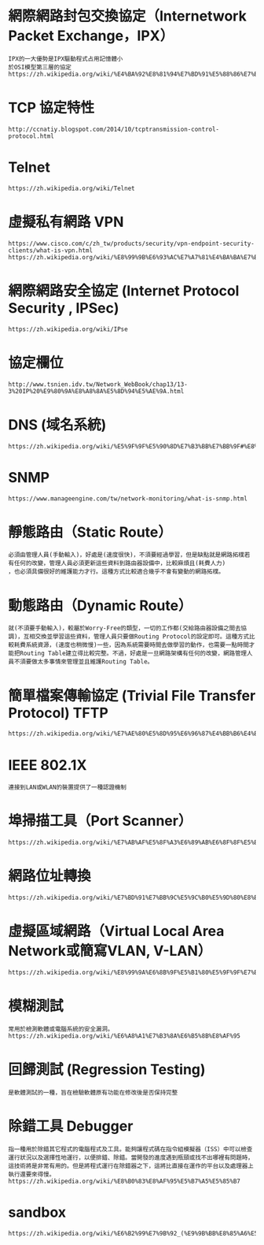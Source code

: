 # 網際網路封包交換協定（Internetwork Packet Exchange，IPX）
~~~
IPX的一大優勢是IPX驅動程式占用記憶體小
於OSI模型第三層的協定
https://zh.wikipedia.org/wiki/%E4%BA%92%E8%81%94%E7%BD%91%E5%88%86%E7%BB%84%E4%BA%A4%E6%8D%A2%E5%8D%8F%E8%AE%AE
~~~
# TCP 協定特性
~~~
http://ccnatiy.blogspot.com/2014/10/tcptransmission-control-protocol.html
~~~ 
# Telnet
~~~
https://zh.wikipedia.org/wiki/Telnet
~~~
# 虛擬私有網路 VPN
~~~
https://www.cisco.com/c/zh_tw/products/security/vpn-endpoint-security-clients/what-is-vpn.html
https://zh.wikipedia.org/wiki/%E8%99%9B%E6%93%AC%E7%A7%81%E4%BA%BA%E7%B6%B2%E8%B7%AF
~~~
# 網際網路安全協定 (Internet Protocol Security , IPSec)
~~~
https://zh.wikipedia.org/wiki/IPse
~~~
# 協定欄位 
~~~
http://www.tsnien.idv.tw/Network_WebBook/chap13/13-3%20IP%20%E9%80%9A%E8%A8%8A%E5%8D%94%E5%AE%9A.html
~~~
# DNS (域名系統)
~~~
https://zh.wikipedia.org/wiki/%E5%9F%9F%E5%90%8D%E7%B3%BB%E7%BB%9F#%E8%AE%B0%E5%BD%95%E7%B1%BB%E5%9E%8B
~~~
# SNMP 
~~~
https://www.manageengine.com/tw/network-monitoring/what-is-snmp.html
~~~
# 靜態路由（Static Route）
~~~
必須由管理人員(手動輸入)，好處是(速度很快)，不須要經過學習，但是缺點就是網路拓樸若有任何的改變，管理人員必須更新這些資料到路由器設備中，比較麻煩且(耗費人力)
，也必須具備很好的維護能力才行。這種方式比較適合幾乎不會有變動的網路拓樸。
~~~
# 動態路由（Dynamic Route）
~~~
就(不須要手動輸入)，較屬於Worry-Free的類型，一切的工作都(交給路由器設備之間去協調)，互相交換並學習這些資料，管理人員只要做Routing Protocol的設定即可。這種方式比較耗費系統資源，(速度也稍微慢)一些，因為系統需要時間去做學習的動作，也需要一點時間才能把Routing Table建立得比較完整。不過，好處是一旦網路架構有任何的改變，網路管理人員不須要做太多事情來管理並且維護Routing Table。
~~~
# 簡單檔案傳輸協定 (Trivial File Transfer Protocol) TFTP
~~~
https://zh.wikipedia.org/wiki/%E7%AE%80%E5%8D%95%E6%96%87%E4%BB%B6%E4%BC%A0%E8%BE%93%E5%8D%8F%E8%AE%AE
~~~
# IEEE 802.1X
~~~
連接到LAN或WLAN的裝置提供了一種認證機制
~~~
# 埠掃描工具（Port Scanner）
~~~
https://zh.wikipedia.org/wiki/%E7%AB%AF%E5%8F%A3%E6%89%AB%E6%8F%8F%E5%B7%A5%E5%85%B7
~~~
# 網路位址轉換 
~~~ 
https://zh.wikipedia.org/wiki/%E7%BD%91%E7%BB%9C%E5%9C%B0%E5%9D%80%E8%BD%AC%E6%8D%A2
~~~
# 虛擬區域網路（Virtual Local Area Network或簡寫VLAN, V-LAN）
~~~
https://zh.wikipedia.org/wiki/%E8%99%9A%E6%8B%9F%E5%B1%80%E5%9F%9F%E7%BD%91
~~~
# 模糊測試  
~~~
常用於檢測軟體或電腦系統的安全漏洞。
https://zh.wikipedia.org/wiki/%E6%A8%A1%E7%B3%8A%E6%B5%8B%E8%AF%95
~~~
# 回歸測試 (Regression Testing)
~~~
是軟體測試的一種，旨在檢驗軟體原有功能在修改後是否保持完整
~~~
# 除錯工具 Debugger
~~~
指一種用於除錯其它程式的電腦程式及工具。能夠讓程式碼在指令組模擬器（ISS）中可以檢查運行狀況以及選擇性地運行，以便排錯、除錯。當開發的進度遇到瓶頸或找不出哪裡有問題時，這技術將是非常有用的。但是將程式運行在除錯器之下，這將比直接在運作的平台以及處理器上執行還要來得慢。
https://zh.wikipedia.org/wiki/%E8%B0%83%E8%AF%95%E5%B7%A5%E5%85%B7
~~~
# sandbox 
~~~
https://zh.wikipedia.org/wiki/%E6%B2%99%E7%9B%92_(%E9%9B%BB%E8%85%A6%E5%AE%89%E5%85%A8)
~~~
#







